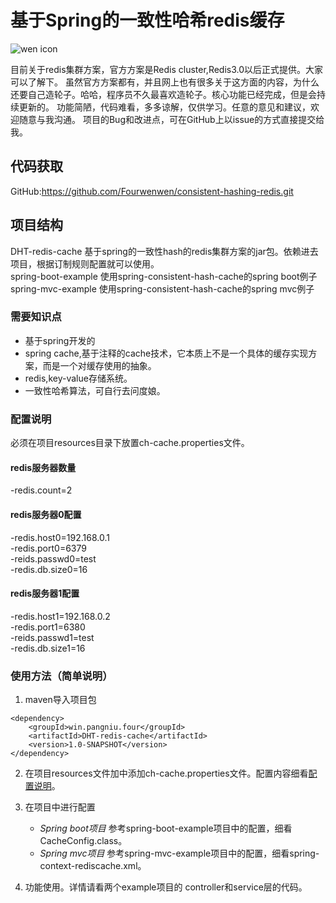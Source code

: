 # 基于Spring的一致性哈希redis缓存

![wen icon](https://fourwenwen.github.io/fww/image/logo100_100.jpg)

目前关于redis集群方案，官方方案是Redis cluster,Redis3.0以后正式提供。大家可以了解下。
虽然官方方案都有，并且网上也有很多关于这方面的内容，为什么还要自己造轮子。哈哈，程序员不久最喜欢造轮子。核心功能已经完成，但是会持续更新的。
功能简陋，代码难看，多多谅解，仅供学习。任意的意见和建议，欢迎随意与我沟通。
项目的Bug和改进点，可在GitHub上以issue的方式直接提交给我。

## 代码获取
GitHub:https://github.com/Fourwenwen/consistent-hashing-redis.git

## 项目结构
DHT-redis-cache 基于spring的一致性hash的redis集群方案的jar包。依赖进去项目，根据订制规则配置就可以使用。  
spring-boot-example 使用spring-consistent-hash-cache的spring boot例子  
spring-mvc-example 使用spring-consistent-hash-cache的spring mvc例子  

### 需要知识点
- 基于spring开发的
- spring cache,基于注释的cache技术，它本质上不是一个具体的缓存实现方案，而是一个对缓存使用的抽象。
- redis,key-value存储系统。
- 一致性哈希算法，可自行去问度娘。

<a name="配置说明"></a>
### 配置说明
必须在项目resources目录下放置ch-cache.properties文件。  
#### redis服务器数量
-redis.count=2  
#### redis服务器0配置
-redis.host0=192.168.0.1  
-redis.port0=6379  
-reids.passwd0=test  
-redis.db.size0=16  
#### redis服务器1配置
-redis.host1=192.168.0.2  
-redis.port1=6380  
-reids.passwd1=test  
-redis.db.size1=16  

### 使用方法（简单说明）
1. maven导入项目包
```
<dependency>
    <groupId>win.pangniu.four</groupId>
    <artifactId>DHT-redis-cache</artifactId>
    <version>1.0-SNAPSHOT</version>
</dependency> 
```

2. 在项目resources文件加中添加ch-cache.properties文件。配置内容细看[配置说明](#配置说明)。

3. 在项目中进行配置
    * *Spring boot项目* 参考spring-boot-example项目中的配置，细看CacheConfig.class。
    * *Spring mvc项目* 参考spring-mvc-example项目中的配置，细看spring-context-rediscache.xml。
    
4. 功能使用。详情请看两个example项目的 controller和service层的代码。
